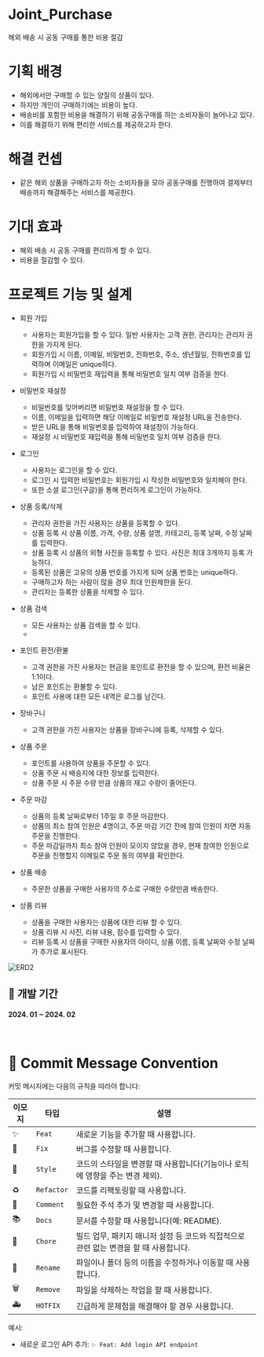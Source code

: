 # Joint_Purchase
해외 배송 시 공동 구매를 통한 비용 절감

# 기획 배경
- 해외에서만 구매할 수 있는 양질의 상품이 있다.
- 하지만 개인이 구매하기에는 비용이 높다.
- 배송비를 포함한 비용을 해결하기 위해 공동구매를 하는 소비자들이 늘어나고 있다.
- 이를 해결하기 위해 편리한 서비스를 제공하고자 한다.

# 해결 컨셉
- 같은 해외 상품을 구매하고자 하는 소비자들을 모아 공동구매를 진행하여 결제부터 배송까지 해결해주는 서비스를 제공한다.

# 기대 효과
- 해외 배송 시 공동 구매를 편리하게 할 수 있다.
- 비용을 절감할 수 있다.

# 프로젝트 기능 및 설계
- 회원 가입
  - 사용자는 회원가입을 할 수 있다. 일반 사용자는 고객 권한, 관리자는 관리자 권한을 가지게 된다.
  - 회원가입 시 이름, 이메일, 비밀번호, 전화번호, 주소, 생년월일, 전화번호를 입력하며 이메일은 unique하다.
  - 회원가입 시 비밀번호 재입력을 통해 비밀번호 일치 여부 검증을 한다.

- 비밀번호 재설정
  - 비밀번호를 잊어버리면 비밀번호 재설정을 할 수 있다.
  - 이름, 이메일을 입력하면 해당 이메일로 비밀번호 재설정 URL을 전송한다.
  - 받은 URL을 통해 비밀번호를 입력하여 재설정이 가능하다.
  - 재설정 시 비밀번호 재입력을 통해 비밀번호 일치 여부 검증을 한다.

- 로그인
  - 사용자는 로그인을 할 수 있다.
  - 로그인 시 입력한 비밀번호는 회원가입 시 작성한 비밀번호와 일치해야 한다.
  - 또한 소셜 로그인(구글)을 통해 편리하게 로그인이 가능하다.

- 상품 등록/삭제
  - 관리자 권한을 가진 사용자는 상품을 등록할 수 있다.
  - 상품 등록 시 상품 이름, 가격, 수량, 상품 설명, 카테고리, 등록 날짜, 수정 날짜를 입력한다.
  - 상품 등록 시 상품의 외형 사진을 등록할 수 있다. 사진은 최대 3개까지 등록 가능하다.
  - 등록된 상품은 고유의 상품 번호를 가지게 되며 상품 번호는 unique하다.
  - 구매하고자 하는 사람이 많을 경우 최대 인원제한을 둔다.
  - 관리자는 등록한 상품을 삭제할 수 있다.
 
- 상품 검색
  - 모든 사용자는 상품 검색을 할 수 있다.
  - 
 
- 포인트 환전/환불
  - 고객 권한을 가진 사용자는 현금을 포인트로 환전을 할 수 있으며, 환전 비율은 1:1이다.
  - 남은 포인트는 환불할 수 있다.
  - 포인트 사용에 대한 모든 내역은 로그를 남긴다.
 
- 장바구니
  - 고객 권한을 가진 사용자는 상품을 장바구니에 등록, 삭제할 수 있다.

- 상품 주문
  - 포인트를 사용하여 상품을 주문할 수 있다.
  - 상품 주문 시 배송지에 대한 정보를 입력한다.
  - 상품 주문 시 주문 수량 만큼 상품의 재고 수량이 줄어든다.

- 주문 마감
  - 상품의 등록 날짜로부터 1주일 후 주문 마감한다.
  - 상품의 최소 참여 인원은 4명이고, 주문 마감 기간 전에 참여 인원이 차면 자동 주문을 진행한다.
  - 주문 마감일까지 최소 참여 인원이 모이지 않았을 경우, 현재 참여한 인원으로 주문을 진행할지 이메일로 주문 동의 여부를 확인한다.

- 상품 배송
  - 주문한 상품을 구매한 사용자의 주소로 구매한 수량만큼 배송한다.

 - 상품 리뷰
   - 상품을 구매한 사용자는 상품에 대한 리뷰 할 수 있다.
   - 상품 리뷰 시 사진, 리뷰 내용, 점수를 입력할 수 있다.
   - 리뷰 등록 시 상품을 구매한 사용자의 아이디, 상품 이름, 등록 날짜와 수정 날짜가 추가로 표시된다.
 
![ERD2](https://github.com/YouHyeunWoo/Joint_Purchase/assets/141150761/42ca9cb5-5a11-4454-bf72-e2c1a3686f39)

## 👀 개발 기간
#### 2024. 01 ~ 2024. 02
<br>

# 📄 Commit Message Convention

커밋 메시지에는 다음의 규칙을 따라야 합니다:


| 이모지 | 타입     | 설명                                                          |
| ------ | -------- | ------------------------------------------------------------- |
| ✨     | `Feat`   | 새로운 기능을 추가할 때 사용합니다.                           |
| 🐛     | `Fix`    | 버그를 수정할 때 사용합니다.                                  |
| 💄     | `Style`  | 코드의 스타일을 변경할 때 사용합니다(기능이나 로직에 영향을 주는 변경 제외). |
| ♻️     | `Refactor` | 코드를 리팩토링할 때 사용합니다.                             |
| 📝     | `Comment` | 필요한 주석 추가 및 변경할 때 사용합니다.                     |
| 📚     | `Docs`   | 문서를 수정할 때 사용합니다(예: README).                      |
| 🔨     | `Chore`  | 빌드 업무, 패키지 매니저 설정 등 코드와 직접적으로 관련 없는 변경을 할 때 사용합니다. |
| 🔧     | `Rename` | 파일이나 폴더 등의 이름을 수정하거나 이동할 때 사용합니다.    |
| 🗑️     | `Remove` | 파일을 삭제하는 작업을 할 때 사용합니다.                      |
| 🚑     | `HOTFIX` | 긴급하게 문제점을 해결해야 할 경우 사용합니다.  

예시:
- 새로운 로그인 API 추가: `✨ Feat: Add login API endpoint`
